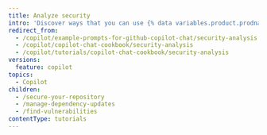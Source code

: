 ```yaml
---
title: Analyze security
intro: 'Discover ways that you can use {% data variables.product.prodname_copilot %} to improve the security of your code.'
redirect_from:
  - /copilot/example-prompts-for-github-copilot-chat/security-analysis
  - /copilot/copilot-chat-cookbook/security-analysis
  - /copilot/tutorials/copilot-chat-cookbook/security-analysis
versions:
  feature: copilot
topics:
  - Copilot
children:
  - /secure-your-repository
  - /manage-dependency-updates
  - /find-vulnerabilities
contentType: tutorials
---
```


